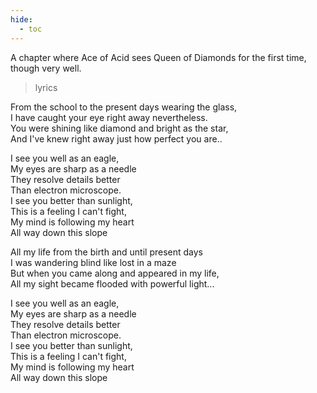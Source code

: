 ```yaml
---
hide:
  - toc
---
```


A chapter where Ace of Acid sees Queen of Diamonds for the first time, though very well.

> lyrics

From the school to the present days wearing the glass,  
I have caught your eye right away nevertheless.  
You were shining like diamond and bright as the star,  
And I've knew right away just how perfect you are..

I see you well as an eagle,  
My eyes are sharp as a needle  
They resolve details better  
Than electron microscope.  
I see you better than sunlight,  
This is a feeling I can't fight,  
My mind is following my heart  
All way down this slope

All my life from the birth and until present days  
I was wandering blind like lost in a maze  
But when you came along and appeared in my life,  
All my sight became flooded with powerful light...

I see you well as an eagle,  
My eyes are sharp as a needle  
They resolve details better  
Than electron microscope.  
I see you better than sunlight,  
This is a feeling I can't fight,  
My mind is following my heart  
All way down this slope
